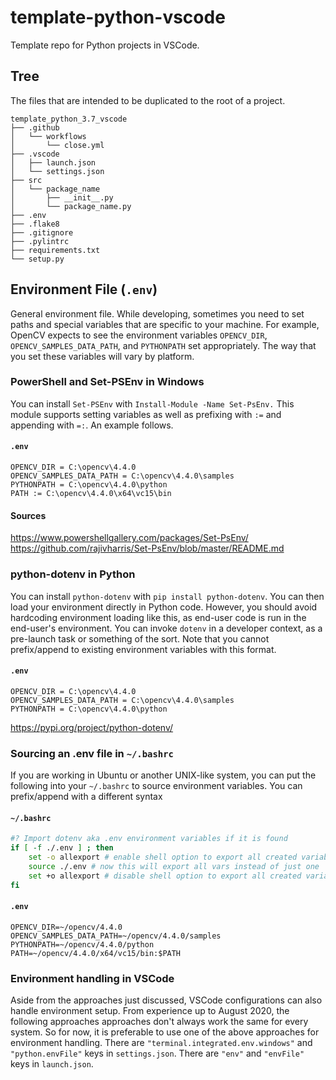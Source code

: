 # template-python-vscode

Template repo for Python projects in VSCode.

## Tree

The files that are intended to be duplicated to the root of a project.

```Text
template_python_3.7_vscode
├── .github
│   └── workflows
│       └── close.yml
├── .vscode
│   ├── launch.json
│   └── settings.json
├── src
│   └── package_name
│       ├── __init__.py
│       └── package_name.py
├── .env
├── .flake8
├── .gitignore
├── .pylintrc
├── requirements.txt
└── setup.py
```

## Environment File (`.env`)

General environment file. While developing, sometimes you need to set paths and special variables that are specific to your machine. For example, OpenCV expects to see the environment variables `OPENCV_DIR`, `OPENCV_SAMPLES_DATA_PATH`, and `PYTHONPATH` set appropriately. The way that you set these variables will vary by platform.

### PowerShell and Set-PSEnv in Windows

You can install `Set-PSEnv` with `Install-Module -Name Set-PsEnv.` This module supports setting variables as well as prefixing with `:=` and appending with `=:`. An example follows.

#### `.env`

```env
OPENCV_DIR = C:\opencv\4.4.0
OPENCV_SAMPLES_DATA_PATH = C:\opencv\4.4.0\samples
PYTHONPATH = C:\opencv\4.4.0\python
PATH := C:\opencv\4.4.0\x64\vc15\bin
```

#### Sources

<https://www.powershellgallery.com/packages/Set-PsEnv/>  
<https://github.com/rajivharris/Set-PsEnv/blob/master/README.md>

### python-dotenv in Python

You can install `python-dotenv` with `pip install python-dotenv`. You can then load
your environment directly in Python code. However, you should avoid hardcoding
environment loading like this, as end-user code is run in the end-user's environment.
You can invoke `dotenv` in a developer context, as a pre-launch task or something of
the sort. Note that you cannot prefix/append to existing environment variables with
this format.  

#### `.env`

```env
OPENCV_DIR = C:\opencv\4.4.0
OPENCV_SAMPLES_DATA_PATH = C:\opencv\4.4.0\samples
PYTHONPATH = C:\opencv\4.4.0\python
```

<https://pypi.org/project/python-dotenv/>

### Sourcing an .env file in `~/.bashrc`

If you are working in Ubuntu or another UNIX-like system, you can put the following
into your `~/.bashrc` to source environment variables. You can prefix/append with a
different syntax

#### `~/.bashrc`

```bash
#? Import dotenv aka .env environment variables if it is found
if [ -f ./.env ] ; then
    set -o allexport # enable shell option to export all created variables
    source ./.env # now this will export all vars instead of just one
    set +o allexport # disable shell option to export all created variables
fi
```

#### `.env`

```env
OPENCV_DIR=~/opencv/4.4.0
OPENCV_SAMPLES_DATA_PATH=~/opencv/4.4.0/samples
PYTHONPATH=~/opencv/4.4.0/python
PATH=~/opencv/4.4.0/x64/vc15/bin:$PATH
```

### Environment handling in VSCode

Aside from the approaches just discussed, VSCode configurations can also handle environment setup. From experience up to August 2020, the following approaches approaches don't always work the same for every system. So for now, it is preferable to use one of the above approaches for environment handling. There are `"terminal.integrated.env.windows"` and `"python.envFile"` keys in `settings.json`. There are `"env"` and `"envFile"` keys in `launch.json`.
